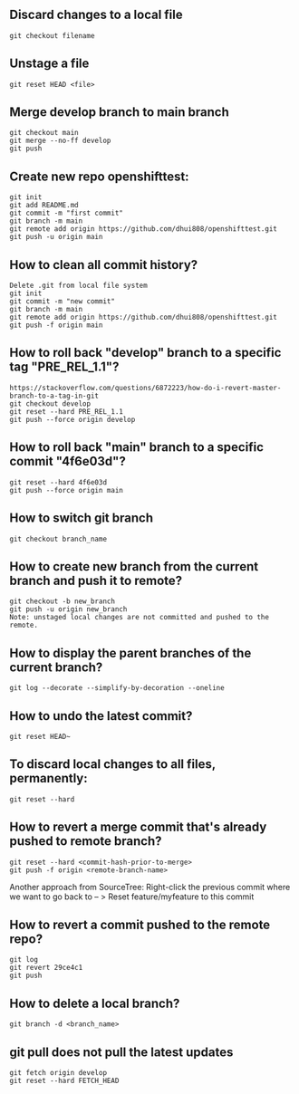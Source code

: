 ## Discard changes to a local file
    git checkout filename
    
## Unstage a file
    git reset HEAD <file>
    
## Merge develop branch to main branch
    git checkout main
    git merge --no-ff develop
    git push

## Create new repo openshifttest:
    git init  
    git add README.md  
    git commit -m "first commit"  
    git branch -m main  
    git remote add origin https://github.com/dhui808/openshifttest.git  
    git push -u origin main  

## How to clean all commit history?
    Delete .git from local file system  
    git init  
    git commit -m "new commit"  
    git branch -m main  
    git remote add origin https://github.com/dhui808/openshifttest.git  
    git push -f origin main

## How to roll back "develop" branch to a specific tag "PRE_REL_1.1"?
    https://stackoverflow.com/questions/6872223/how-do-i-revert-master-branch-to-a-tag-in-git  
    git checkout develop  
    git reset --hard PRE_REL_1.1  
    git push --force origin develop  

## How to roll back "main" branch to a specific commit "4f6e03d"?
    git reset --hard 4f6e03d  
    git push --force origin main 
  
## How to switch git branch
    git checkout branch_name

## How to create new branch from the current branch and push it to remote?
    git checkout -b new_branch  
    git push -u origin new_branch  
    Note: unstaged local changes are not committed and pushed to the remote.  

## How to display the parent branches of the current branch?
    git log --decorate --simplify-by-decoration --oneline

## How to undo the latest commit?
    git reset HEAD~  

## To discard local changes to all files, permanently: 
    git reset --hard
  
## How to revert a merge commit that's already pushed to remote branch?
    git reset --hard <commit-hash-prior-to-merge>  
    git push -f origin <remote-branch-name>
  
  Another approach from SourceTree:
  Right-click the previous commit where we want to go back to – > Reset feature/myfeature to this commit

## How to revert a commit pushed to the remote repo?
    git log  
    git revert 29ce4c1  
    git push
 
## How to delete a local branch?
    git branch -d <branch_name>
    
## git pull does not pull the latest updates
    git fetch origin develop
    git reset --hard FETCH_HEAD
